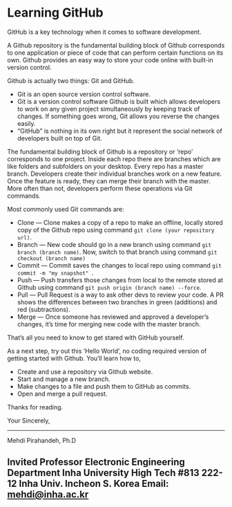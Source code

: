# Learning GitHub

GitHub is a key technology when it comes to software development. 

A Github repository is the fundamental building block of Github corresponds to one application or piece of code that can perform certain functions on its own.
Github provides an easy way to store your code online with built-in version control.

Github is actually two things: Git and GitHub.

* Git is an open source version control software. 
* Git is a version control software Github is built which allows developers to work on any given project simultaneously by keeping track of changes. 
If something goes wrong, Git allows you reverse the changes easily.
* “GitHub” is nothing in its own right but it represent the social network of developers built on top of Git. 

The fundamental building block of Github is a repository or ‘repo’ corresponds to one project. 
Inside each repo there are branches which are like folders and subfolders on your desktop.
Every repo has a master branch. Developers create their individual branches work on a new feature. 
Once the feature is ready, they can merge their branch with the master. 
More often than not, developers perform these operations via Git commands.

Most commonly used Git commands are:
* Clone  — Clone makes a copy of a repo to make an offline, locally stored copy of the Github repo using command `git clone (your repository url)`. 
* Branch — New code should go in a new branch using command `git branch (branch name)`. Now, switch to that branch using command `git  checkout (branch name)`
* Commit — Commit saves the changes to local repo using command `git commit -m "my snapshot" `.
* Push   — Push transfers those changes from local to the remote stored at Github using command `git push origin (branch name) --force`. 
* Pull   — Pull Request is a way to ask other devs to review your code. A PR shows the differences between two branches in green (additions) and red (subtractions).
* Merge  — Once someone has reviewed and approved a developer’s changes, it’s time for merging new code with the master branch.

That’s all you need to know to get stared with GitHub yourself.

As a next step, try out this ‘Hello World’, no coding required version of getting started with Github.
You’ll learn how to,

* Create and use a repository via Github website. 
* Start and manage a new branch.
* Make changes to a file and push them to GitHub as commits. 
* Open and merge a pull request.

Thanks for reading.

Your Sincerely,

-----------------------------------------------
Mehdi Pirahandeh, Ph.D

Invited Professor
Electronic Engineering Department
Inha University
High Tech #813   222-12
Inha Univ.  Incheon S. Korea
Email:  mehdi@inha.ac.kr
----------------------------------------------

